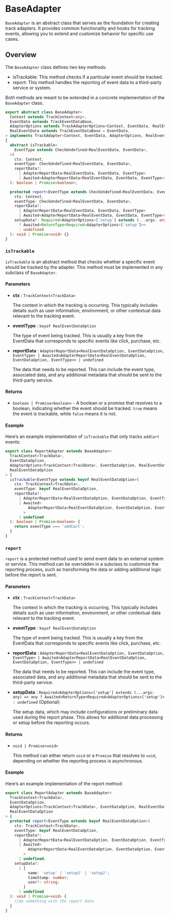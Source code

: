 # BaseAdapter

`BaseAdapter` is an abstract class that serves as the foundation for creating track adapters. It provides common functionality and hooks for tracking events, allowing you to extend and customize behavior for specific use cases.

## Overview

The `BaseAdapter` class defines two key methods:

- isTrackable: This method checks if a particular event should be tracked.
- report: This method handles the reporting of event data to a third-party service or system.

Both methods are meant to be extended in a concrete implementation of the `BaseAdapter` class.

```typescript title="Signature"
export abstract class BaseAdapter<
  Context extends TrackContext<any>,
  EventData extends TrackEventDataBase,
  AdapterOptions extends TrackAdapterOptions<Context, EventData, RealEventData>,
  RealEventData extends TrackEventDataBase = EventData,
> implements TrackAdapter<Context, EventData, AdapterOptions, RealEventData>
{
  abstract isTrackable<
    EventType extends CheckUndefined<RealEventData, EventData>,
  >(
    ctx: Context,
    eventType: CheckUndefined<RealEventData, EventData>,
    reportData?:
      | AdapterReportData<RealEventData, EventData, EventType>
      | Awaited<AdapterReportData<RealEventData, EventData, EventType>>
  ): boolean | Promise<boolean>;

  protected report<EventType extends CheckUndefined<RealEventData, EventData>>(
    ctx: Context,
    eventType: CheckUndefined<RealEventData, EventData>,
    reportData?:
      | AdapterReportData<RealEventData, EventData, EventType>
      | Awaited<AdapterReportData<RealEventData, EventData, EventType>>,
    setupData?: Required<AdapterOptions>['setup'] extends (...args: any) => any
      ? Awaited<ReturnType<Required<AdapterOptions>['setup']>>
      : undefined
  ): void | Promise<void> {}
}
```

### `isTrackable`

`isTrackable` is an abstract method that checks whether a specific event should be tracked by the adapter. This method must be implemented in any subclass of `BaseAdapter`.

#### Parameters

- **ctx** : `TrackContext<TrackData>`

  The context in which the tracking is occurring. This typically includes details such as user information, environment, or other contextual data relevant to the tracking event.

- **eventType** : `keyof RealEventDataOption`

  The type of event being tracked. This is usually a key from the EventData that corresponds to specific events like click, purchase, etc.

- **reportData** : `AdapterReportData<RealEventDataOption, EventDataOption, EventType> | Awaited<AdapterReportData<RealEventDataOption, EventDataOption, EventType>> | undefined`

  The data that needs to be reported. This can include the event type, associated data, and any additional metadata that should be sent to the third-party service.

#### Returns

- `boolean | Promise<boolean>` - A boolean or a promise that resolves to a boolean, indicating whether the event should be tracked. `true` means the event is trackable, while `false` means it is not.

#### Example

Here’s an example implementation of `isTrackable` that only tracks `addCart` events:

```typescript title="ReportAdapter.ts"
export class ReportAdapter extends BaseAdapter<
  TrackContext<TrackData>,
  EventDataOption,
  AdapterOptions<TrackContext<TrackData>, EventDataOption, RealEventDataOption>,
  RealEventDataOption
> {
  isTrackable<EventType extends keyof RealEventDataOption>(
    ctx: TrackContext<TrackData>,
    eventType: keyof RealEventDataOption,
    reportData?:
      | AdapterReportData<RealEventDataOption, EventDataOption, EventType>
      | Awaited<
          AdapterReportData<RealEventDataOption, EventDataOption, EventType>
        >
      | undefined
  ): boolean | Promise<boolean> {
    return eventType === 'addCart';
  }
}
```

### `report`

`report` is a protected method used to send event data to an external system or service. This method can be overridden in a subclass to customize the reporting process, such as transforming the data or adding additional logic before the report is sent.

#### Parameters

- **ctx** : `TrackContext<TrackData>`

  The context in which the tracking is occurring. This typically includes details such as user information, environment, or other contextual data relevant to the tracking event.

- **eventType** : `keyof RealEventDataOption`

  The type of event being tracked. This is usually a key from the EventData that corresponds to specific events like click, purchase, etc.

- **reportData** : `AdapterReportData<RealEventDataOption, EventDataOption, EventType> | Awaited<AdapterReportData<RealEventDataOption, EventDataOption, EventType>> | undefined`

  The data that needs to be reported. This can include the event type, associated data, and any additional metadata that should be sent to the third-party service.

- **setupData** : `Required<AdapterOptions>['setup'] extends (...args: any) => any ? Awaited<ReturnType<Required<AdapterOptions>['setup']> : undefined` (Optional)

  The setup data, which may include configurations or preliminary data used during the report phase. This allows for additional data processing or setup before the reporting occurs.

#### Returns

- `void | Promise<void>`

  This method can either return `void` or a `Promise` that resolves to `void`, depending on whether the reporting process is asynchronous.

#### Example

Here’s an example implementation of the report method:

```typescript title="ReportAdapter.ts"
export class ReportAdapter extends BaseAdapter<
  TrackContext<TrackData>,
  EventDataOption,
  AdapterOptions<TrackContext<TrackData>, EventDataOption, RealEventDataOption>,
  RealEventDataOption
> {
  protected report<EventType extends keyof RealEventDataOption>(
    ctx: TrackContext<TrackData>,
    eventType: keyof RealEventDataOption,
    reportData?:
      | AdapterReportData<RealEventDataOption, EventDataOption, EventType>
      | Awaited<
          AdapterReportData<RealEventDataOption, EventDataOption, EventType>
        >
      | undefined,
    setupData?:
      | {
          name: 'setup' | 'setup1' | 'setup2';
          timeStamp: number;
          user?: string;
        }
      | undefined
  ): void | Promise<void> {
    //do something with the report data
  }
}
```
